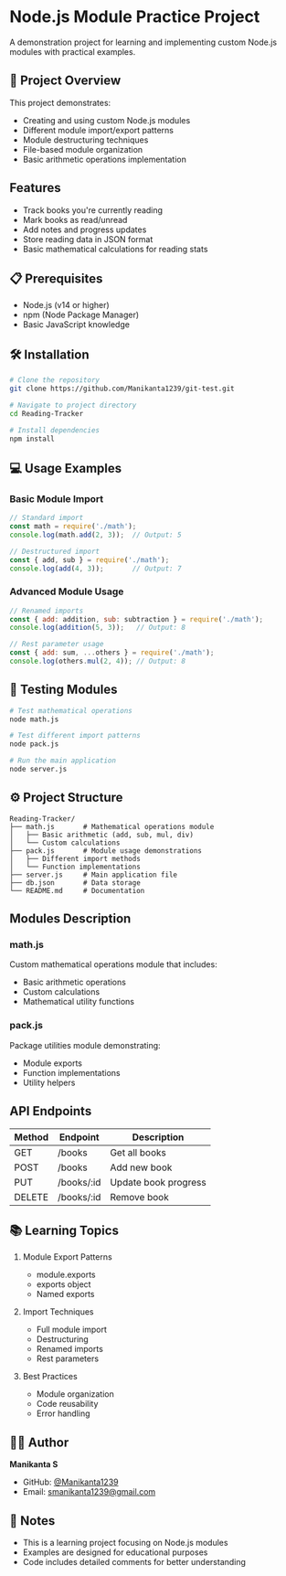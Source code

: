 # Node.js Module Practice Project

A demonstration project for learning and implementing custom Node.js modules with practical examples.

## 🚀 Project Overview

This project demonstrates:
- Creating and using custom Node.js modules
- Different module import/export patterns
- Module destructuring techniques
- File-based module organization
- Basic arithmetic operations implementation

## Features

- Track books you're currently reading
- Mark books as read/unread
- Add notes and progress updates
- Store reading data in JSON format
- Basic mathematical calculations for reading stats

## 📋 Prerequisites

- Node.js (v14 or higher)
- npm (Node Package Manager)
- Basic JavaScript knowledge

## 🛠️ Installation

```bash
# Clone the repository
git clone https://github.com/Manikanta1239/git-test.git

# Navigate to project directory
cd Reading-Tracker

# Install dependencies
npm install
```

## 💻 Usage Examples

### Basic Module Import
```javascript
// Standard import
const math = require('./math');
console.log(math.add(2, 3));  // Output: 5

// Destructured import
const { add, sub } = require('./math');
console.log(add(4, 3));       // Output: 7
```

### Advanced Module Usage
```javascript
// Renamed imports
const { add: addition, sub: subtraction } = require('./math');
console.log(addition(5, 3));   // Output: 8

// Rest parameter usage
const { add: sum, ...others } = require('./math');
console.log(others.mul(2, 4)); // Output: 8
```

## 🧪 Testing Modules

```bash
# Test mathematical operations
node math.js

# Test different import patterns
node pack.js

# Run the main application
node server.js
```

## ⚙️ Project Structure

```plaintext
Reading-Tracker/
├── math.js       # Mathematical operations module
│   ├── Basic arithmetic (add, sub, mul, div)
│   └── Custom calculations
├── pack.js       # Module usage demonstrations
│   ├── Different import methods
│   └── Function implementations
├── server.js     # Main application file
├── db.json       # Data storage
└── README.md     # Documentation
```

## Modules Description

### math.js
Custom mathematical operations module that includes:
- Basic arithmetic operations
- Custom calculations
- Mathematical utility functions

### pack.js
Package utilities module demonstrating:
- Module exports
- Function implementations
- Utility helpers

## API Endpoints

| Method | Endpoint | Description |
|--------|----------|-------------|
| GET    | /books   | Get all books |
| POST   | /books   | Add new book |
| PUT    | /books/:id | Update book progress |
| DELETE | /books/:id | Remove book |

## 📚 Learning Topics

1. Module Export Patterns
   - module.exports
   - exports object
   - Named exports

2. Import Techniques
   - Full module import
   - Destructuring
   - Renamed imports
   - Rest parameters

3. Best Practices
   - Module organization
   - Code reusability
   - Error handling

## 👨‍💻 Author

**Manikanta S**
- GitHub: [@Manikanta1239](https://github.com/Manikanta1239/git-test)
- Email: smanikanta1239@gmail.com

## 📌 Notes

- This is a learning project focusing on Node.js modules
- Examples are designed for educational purposes
- Code includes detailed comments for better understanding